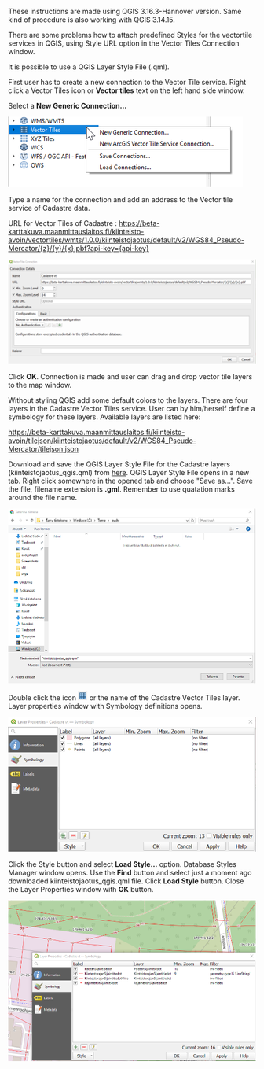 These instructions are made using QGIS 3.16.3-Hannover version. Same kind of procedure is also working with QGIS 3.14.15.

There are some problems how to attach predefined Styles for the vectortile services in QGIS, using Style URL option in the Vector Tiles Connection window.

It is possible to use a QGIS Layer Style File (.qml). 

First user has to create a new connection to the Vector Tile service. Right click a Vector Tiles icon or <b>Vector tiles</b> text on the left hand side window.

Select a <b>New Generic Connection…</b>

![Define connection](./images/connection_screenshot.png)

Type a name for the connection and add an address to the Vector tile service of Cadastre data. 

URL for Vector Tiles of Cadastre : https://beta-karttakuva.maanmittauslaitos.fi/kiinteisto-avoin/vectortiles/wmts/1.0.0/kiinteistojaotus/default/v2/WGS84_Pseudo-Mercator/{z}/{y}/{x}.pbf?api-key={api-key}

![Saving info](./images/connection_details_screenshot.png)

Click <b>OK</b>. Connection is made and user can drag and drop vector tile layers to the map window.

Without styling QGIS add some default colors to the layers. There are four layers in the Cadastre Vector Tiles service. User can by him/herself define a symbology for these layers. Available layers are listed here:

https://beta-karttakuva.maanmittauslaitos.fi/kiinteisto-avoin/tilejson/kiinteistojaotus/default/v2/WGS84_Pseudo-Mercator/tilejson.json



Download and save the QGIS Layer Style File for the Cadastre layers (kiinteistojaotus_qgis.qml) from <a href="https://raw.githubusercontent.com/nlsfi/beta-karttakuva.maanmittauslaitos.fi/master/kipa/kiinteistojaotus-qgis-beta1/vectortiles/kiinteistojaotus_qgis.qml" target="_blank">here</a>. QGIS Layer Style File opens in a new tab. Right click somewhere in the opened tab and choose "Save as...". Save the file, filename extension is <B>.gml</B>. Remember to use quatation marks around the file name.

![Connection details](./images/saving_the_file.png)

Double click the icon ![VT icon](./images/icon_vt.png)   or the name of the Cadastre Vector Tiles layer. Layer properties window with Symbology definitions opens.

![Layer properties](./images/layer_properties_screenshot.png)

Click the Style button and select <b>Load Style…</b> option. Database Styles Manager window opens. Use the <b>Find</b> button and select just a moment ago downloaded kiinteistojaotus_qgis.qml file. Click <b>Load Style</b> button. Close the Layer Properties window with <b>OK</b> button.

![Symbols of cadastre layers](./images/symbols_screenshot.png)